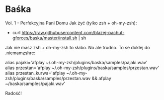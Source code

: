 # Baśka
Vol. 1 - Perfekcyjna Pani Domu
Jak żyć (tylko zsh + oh-my-zsh):
* curl https://raw.githubusercontent.com/blazej-pachut-gforces/baska/master/install.sh | sh

Jak nie masz zsh + oh-my-zsh to słabo. No ale trudno. To se doklej do .niemamzshrc:

alias pajaki='afplay ~/.oh-my-zsh/plugins/baska/samples/pajaki.wav'<br/>
alias przestan='afplay ~/.oh-my-zsh/plugins/baska/samples/przestan.wav'<br/>
alias przestan_kurwa='afplay ~/.oh-my-zsh/plugins/baska/samples/przestan.wav && afplay ~/baska/samples/pajaki.wav'

Radość!
